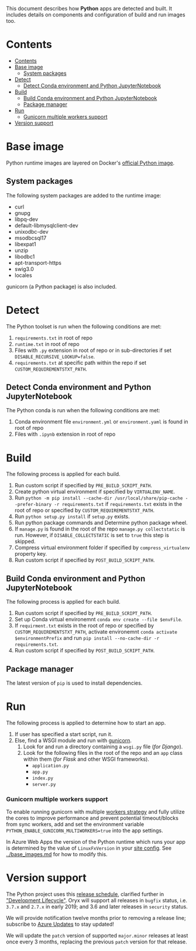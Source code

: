 This document describes how **Python** apps are detected and built. It includes
details on components and configuration of build and run images too.

# Contents

- [Contents](#contents)
- [Base image](#base-image)
  - [System packages](#system-packages)
- [Detect](#detect)
  - [Detect Conda environment and Python JupyterNotebook](#detect-conda-environment-and-python-jupyternotebook)
- [Build](#build)
  - [Build Conda environment and Python JupyterNotebook](#build-conda-environment-and-python-jupyternotebook)
  - [Package manager](#package-manager)
- [Run](#run)
    - [Gunicorn multiple workers support](#gunicorn-multiple-workers-support)
- [Version support](#version-support)

# Base image

Python runtime images are layered on Docker's [official Python
image](https://github.com/docker-library/python).

## System packages

The following system packages are added to the runtime image:

* curl
* gnupg
* libpq-dev
* default-libmysqlclient-dev
* unixodbc-dev
* msodbcsql17
* libexpat1
* unzip
* libodbc1
* apt-transport-https
* swig3.0
* locales

gunicorn (a Python package) is also included.

# Detect

The Python toolset is run when the following conditions are met:

1. `requirements.txt` in root of repo
2. `runtime.txt` in root of repo
3. Files with `.py` extension in root of repo or in sub-directories if set `DISABLE_RECURSIVE_LOOKUP=false`.
4. `requirements.txt` at specific path within the repo if set `CUSTOM_REQUIREMENTSTXT_PATH`.

## Detect Conda environment and Python JupyterNotebook

The Python conda is run when the following conditions are met:

1. Conda environment file `environment.yml` or `environment.yaml` is found in root of repo
1. Files with `.ipynb` extension in root of repo

# Build

The following process is applied for each build.

1. Run custom script if specified by `PRE_BUILD_SCRIPT_PATH`.
2. Create python virtual environment if specified by `VIRTUALENV_NAME`.
3. Run `python -m pip install --cache-dir /usr/local/share/pip-cache --prefer-binary -r requirements.txt` 
   if `requirements.txt` exists in the root of repo or specified by `CUSTOM_REQUIREMENTSTXT_PATH`.
4. Run `python setup.py install` if `setup.py` exists.
5. Run python package commands and Determine python package wheel.
6. If `manage.py` is found in the root of the repo `manage.py collectstatic` is run. However,
   if `DISABLE_COLLECTSTATIC` is set to `true` this step is skipped.
7. Compress virtual environment folder if specified by `compress_virtualenv` property key.
8. Run custom script if specified by `POST_BUILD_SCRIPT_PATH`.

## Build Conda environment and Python JupyterNotebook

The following process is applied for each build.
1. Run custom script if specified by `PRE_BUILD_SCRIPT_PATH`.
2. Set up Conda virtual environemnt `conda env create --file $envFile`.
3. If `requirment.txt` exists in the root of repo or specified by `CUSTOM_REQUIREMENTSTXT_PATH`, activate environemnt 
  `conda activate $environmentPrefix` and run `pip install --no-cache-dir -r requirements.txt`.
4. Run custom script if specified by `POST_BUILD_SCRIPT_PATH`.


## Package manager

The latest version of `pip` is used to install dependencies.

# Run

The following process is applied to determine how to start an app.

1. If user has specified a start script, run it.
1. Else, find a WSGI module and run with [gunicorn][].
    1. Look for and run a directory containing a `wsgi.py` file (*for Django*).
    1. Look for the following files in the root of the repo and an `app` class within them (*for Flask* and other WSGI frameworks).
        * `application.py`
        * `app.py`
        * `index.py`
        * `server.py`

### Gunicorn multiple workers support

To enable running gunicorn with multiple [workers strategy][] and fully utilize the cores to improve performance
and prevent potential timeout/blocks from sync workers, add and set the environment variable `PYTHON_ENABLE_GUNICORN_MULTIWORKERS=true` into the app settings.

In Azure Web Apps the version of the Python runtime which runs your app is
determined by the value of `LinuxFxVersion` in your [site config][]. See
[../base\_images.md](../base_images.md#azure-web-apps-runtimes-and-versions)
for how to modify this.

[gunicorn]: https://gunicorn.org/
[site config]: https://docs.microsoft.com/en-us/rest/api/appservice/webapps/get#siteconfig
[workers strategy]: https://docs.gunicorn.org/en/stable/design.html#how-many-workers

# Version support

The Python project uses this [release schedule][], clarified further in
["Development Lifecycle"][]. Oryx will support all releases in `bugfix`
status, i.e. `3.7.x` and `2.7.x` in early 2019; and 3.6 and later releases in
`security` status.

We will provide notification twelve months prior to removing a release line;
subscribe to [Azure Updates][] to stay updated!

We will update the `patch` version of supported `major.minor` releases at
least once every 3 months, replacing the previous `patch` version for that
release.

[release schedule]: https://devguide.python.org/#status-of-python-branches
["Development Lifecycle"]: https://devguide.python.org/devcycle/#devcycle
[Azure Updates]: https://azure.microsoft.com/updates/
